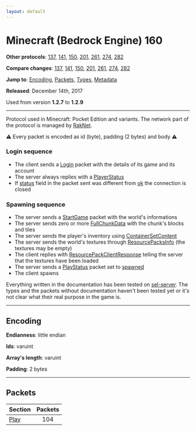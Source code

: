 ```yaml
---
layout: default
---
```


# Minecraft (Bedrock Engine) 160

**Other protocols**: [137](./bedrock160), [141](./bedrock160), [150](./bedrock160), [201](./bedrock160), [261](./bedrock160), [274](./bedrock160), [282](./bedrock160)

**Compare changes**: [137](../diff/bedrock/137-160), [141](../diff/bedrock/141-160), [150](../diff/bedrock/150-160), [201](../diff/bedrock/160-201), [261](../diff/bedrock/160-261), [274](../diff/bedrock/160-274), [282](../diff/bedrock/160-282)

**Jump to**: [Encoding](#encoding), [Packets](#packets), [Types](bedrock160/types), [Metadata](bedrock160/metadata)

**Released**: December 14th, 2017

Used from version **1.2.7** to **1.2.9**

-----
Protocol used in Minecraft: Pocket Edition and variants. The network part of the protocol is managed by [RakNet](../raknet/8.html).

⚠ Every packet is encoded as id (byte), padding (2 bytes) and body ⚠

### Login sequence
+ The client sends a [Login](#play_login) packet with the details of its game and its account
+ The server always replies with a [PlayerStatus](#play_play-status)
+ If [status](#play_play-status_status) field in the packet sent was different from [ok](#play_play-status_status_ok) the connection is closed

### Spawning sequence
+ The server sends a [StartGame](#play_start-game) packet with the world's informations
+ The server sends zero or more [FullChunkData](#play_full-chunk-data) with the chunk's blocks and tiles
+ The server sends the player's inventory using [ContainerSetContent](#play_container-set-content)
+ The server sends the world's textures through [ResourcePacksInfo](#play_resource-packs-info) (the textures may be empty)
+ The client replies with [ResourcePackClientResponse](#play_resource-pack-client-response) telling the server that the textures have been loaded
+ The server sends a [PlayStatus](#play_play-status) packet set to [spawned](#play_play-status_status_spawned)
+ The client spawns

Everything written in the documentation has been tested on [sel-server](https://github.com/sel-project/sel-server). The types and the packets without documentation haven't been tested yet or it's not clear what their real purpose in the game is.

-----
## Encoding

**Endianness**: little endian

**Ids**: varuint

**Array's length**: varuint

**Padding**: 2 bytes

-----
## Packets

Section | Packets
---|:---:
[Play](bedrock160/play) | 104

